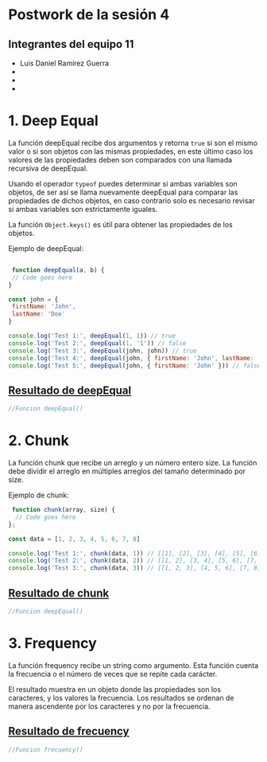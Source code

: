 # Postwork de la sesión 4

## Integrantes del equipo 11

- Luis Daniel Ramírez Guerra
-
-
-


# 1. Deep Equal
La función deepEqual recibe dos argumentos y retorna `true` si son el mismo valor o si son objetos con las mismas propiedades, en este último caso los valores de las propiedades deben son comparados con una
llamada recursiva de deepEqual.

Usando el operador `typeof` puedes determinar si ambas variables son objetos, de ser así se llama nuevamente deepEqual para comparar las propiedades de dichos objetos, en caso contrario solo es necesario revisar si ambas variables son estrictamente iguales.

La función `Object.keys()` es útil para obtener las propiedades de los objetos.

Ejemplo de deepEqual:

```javascript

 function deepEqual(a, b) {
 // Code goes here
}

const john = {
 firstName: 'John',
 lastName: 'Doe'
}

console.log('Test 1:', deepEqual(1, 1)) // true
console.log('Test 2:', deepEqual(1, '1')) // false
console.log('Test 3:', deepEqual(john, john)) // true
console.log('Test 4:', deepEqual(john, { firstName: 'John', lastName: 'Doe' })) // true
console.log('Test 5:', deepEqual(john, { firstName: 'John' })) // false
```

## [Resultado de deepEqual](./deepEqual.js)

<!-- Aqui va el resultado de la funcion -->

```javascript
//Funcion deepEqual()

```


# 2. Chunk
La función chunk que recibe un arreglo y un número entero size. La función debe dividir el arreglo en múltiples arreglos del tamaño determinado por size.

Ejemplo de chunk:

```javascript
 function chunk(array, size) {
  // Code goes here
};

const data = [1, 2, 3, 4, 5, 6, 7, 8]

console.log('Test 1:', chunk(data, 1)) // [[1], [2], [3], [4], [5], [6], [7], [8]]
console.log('Test 2:', chunk(data, 2)) // [[1, 2], [3, 4], [5, 6], [7, 8]]
console.log('Test 3:', chunk(data, 3)) // [[1, 2, 3], [4, 5, 6], [7, 8]]
```

## [Resultado de chunk](./chunk.js)

<!-- Aqui va el resultado de la funcion -->

```javascript
//Funcion deepEqual()

```


# 3. Frequency
La función frequency recibe un string como argumento. Esta función cuenta la frecuencia o el número de veces que se repite cada carácter.

El resultado muestra en un objeto donde las propiedades son los caracteres, y los valores la frecuencia. Los resultados se ordenan de manera ascendente por los caracteres y no por la frecuencia.

## [Resultado de frecuency](./frecuency.js)

<!-- Aqui va el resultado de la funcion -->

```javascript
//Funcion frecuency()

```


